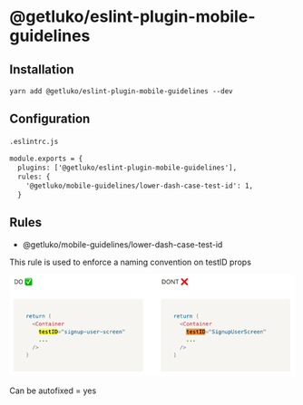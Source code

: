 # @getluko/eslint-plugin-mobile-guidelines

## Installation

```
yarn add @getluko/eslint-plugin-mobile-guidelines --dev
```

## Configuration

`.eslintrc.js`

```
module.exports = {
  plugins: ['@getluko/eslint-plugin-mobile-guidelines'],
  rules: {
    '@getluko/mobile-guidelines/lower-dash-case-test-id': 1,
  }
```

## Rules

- @getluko/mobile-guidelines/lower-dash-case-test-id

This rule is used to enforce a naming convention on testID props

![lower-dash-case-test-id](./docs/lower-dash-case-test-id.png "lower-dash-case-test-id")

Can be autofixed = yes
